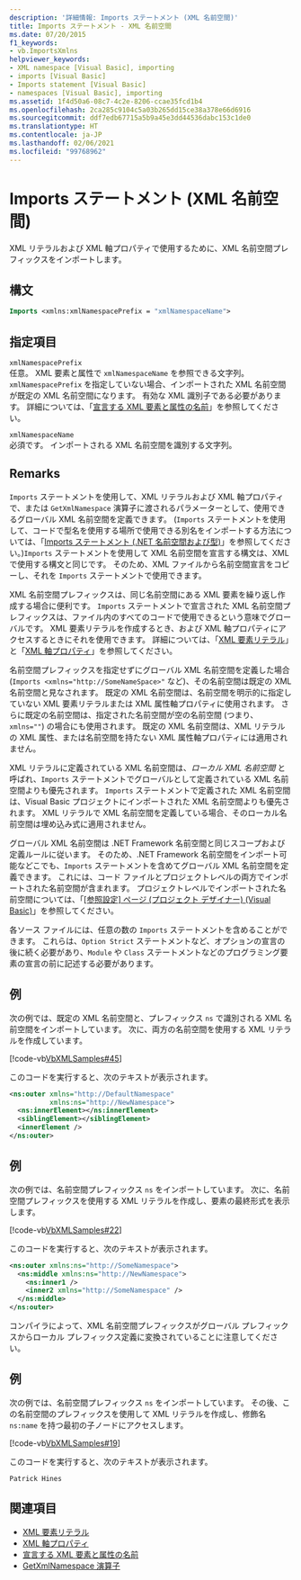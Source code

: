 ```yaml
---
description: '詳細情報: Imports ステートメント (XML 名前空間)'
title: Imports ステートメント - XML 名前空間
ms.date: 07/20/2015
f1_keywords:
- vb.ImportsXmlns
helpviewer_keywords:
- XML namespace [Visual Basic], importing
- imports [Visual Basic]
- Imports statement [Visual Basic]
- namespaces [Visual Basic], importing
ms.assetid: 1f4d50a6-08c7-4c2e-8206-ccae35fcd1b4
ms.openlocfilehash: 2ca285c9104c5a03b265dd15ce38a378e66d6916
ms.sourcegitcommit: ddf7edb67715a5b9a45e3dd44536dabc153c1de0
ms.translationtype: HT
ms.contentlocale: ja-JP
ms.lasthandoff: 02/06/2021
ms.locfileid: "99768962"
---
```

# <a name="imports-statement-xml-namespace"></a>Imports ステートメント (XML 名前空間)

XML リテラルおよび XML 軸プロパティで使用するために、XML 名前空間プレフィックスをインポートします。

## <a name="syntax"></a>構文

```vb
Imports <xmlns:xmlNamespacePrefix = "xmlNamespaceName">
```

## <a name="parts"></a>指定項目

`xmlNamespacePrefix`  
任意。 XML 要素と属性で `xmlNamespaceName` を参照できる文字列。 `xmlNamespacePrefix` を指定していない場合、インポートされた XML 名前空間が既定の XML 名前空間になります。 有効な XML 識別子である必要があります。 詳細については、「[宣言する XML 要素と属性の名前](../../programming-guide/language-features/xml/names-of-declared-xml-elements-and-attributes.md)」を参照してください。

`xmlNamespaceName`  
必須です。 インポートされる XML 名前空間を識別する文字列。

## <a name="remarks"></a>Remarks

`Imports` ステートメントを使用して、XML リテラルおよび XML 軸プロパティで、または `GetXmlNamespace` 演算子に渡されるパラメーターとして、使用できるグローバル XML 名前空間を定義できます。 (`Imports` ステートメントを使用して、コードで型名を使用する場所で使用できる別名をインポートする方法については、「[Imports ステートメント (.NET 名前空間および型)](imports-statement-net-namespace-and-type.md)」を参照してください。)`Imports` ステートメントを使用して XML 名前空間を宣言する構文は、XML で使用する構文と同じです。 そのため、XML ファイルから名前空間宣言をコピーし、それを `Imports` ステートメントで使用できます。

XML 名前空間プレフィックスは、同じ名前空間にある XML 要素を繰り返し作成する場合に便利です。 `Imports` ステートメントで宣言された XML 名前空間プレフィックスは、ファイル内のすべてのコードで使用できるという意味でグローバルです。 XML 要素リテラルを作成するとき、および XML 軸プロパティにアクセスするときにそれを使用できます。 詳細については、「[XML 要素リテラル](../xml-literals/xml-element-literal.md)」と「[XML 軸プロパティ](../xml-axis/index.md)」を参照してください。

名前空間プレフィックスを指定せずにグローバル XML 名前空間を定義した場合 (`Imports <xmlns="http://SomeNameSpace>"` など)、その名前空間は既定の XML 名前空間と見なされます。 既定の XML 名前空間は、名前空間を明示的に指定していない XML 要素リテラルまたは XML 属性軸プロパティに使用されます。 さらに既定の名前空間は、指定された名前空間が空の名前空間 (つまり、`xmlns=""`) の場合にも使用されます。 既定の XML 名前空間は、XML リテラルの XML 属性、または名前空間を持たない XML 属性軸プロパティには適用されません。

XML リテラルに定義されている XML 名前空間は、*ローカル XML 名前空間* と呼ばれ、`Imports` ステートメントでグローバルとして定義されている XML 名前空間よりも優先されます。 `Imports` ステートメントで定義された XML 名前空間は、Visual Basic プロジェクトにインポートされた XML 名前空間よりも優先されます。 XML リテラルで XML 名前空間を定義している場合、そのローカル名前空間は埋め込み式に適用されません。

グローバル XML 名前空間は .NET Framework 名前空間と同じスコープおよび定義ルールに従います。 そのため、.NET Framework 名前空間をインポート可能などこでも、`Imports` ステートメントを含めてグローバル XML 名前空間を定義できます。 これには、コード ファイルとプロジェクトレベルの両方でインポートされた名前空間が含まれます。 プロジェクトレベルでインポートされた名前空間については、「[[参照設定] ページ (プロジェクト デザイナー) (Visual Basic)](/visualstudio/ide/reference/references-page-project-designer-visual-basic)」を参照してください。

各ソース ファイルには、任意の数の `Imports` ステートメントを含めることができます。 これらは、`Option Strict` ステートメントなど、オプションの宣言の後に続く必要があり、`Module` や `Class` ステートメントなどのプログラミング要素の宣言の前に記述する必要があります。

## <a name="example"></a>例

次の例では、既定の XML 名前空間と、プレフィックス `ns` で識別される XML 名前空間をインポートしています。 次に、両方の名前空間を使用する XML リテラルを作成しています。

[!code-vb[VbXMLSamples#45](~/samples/snippets/visualbasic/VS_Snippets_VBCSharp/VbXMLSamples/VB/Module1.vb#45)]

このコードを実行すると、次のテキストが表示されます。

```xml
<ns:outer xmlns="http://DefaultNamespace"
          xmlns:ns="http://NewNamespace">
  <ns:innerElement></ns:innerElement>
  <siblingElement></siblingElement>
  <innerElement />
</ns:outer>
```

## <a name="example"></a>例

次の例では、名前空間プレフィックス `ns` をインポートしています。 次に、名前空間プレフィックスを使用する XML リテラルを作成し、要素の最終形式を表示します。

[!code-vb[VbXMLSamples#22](~/samples/snippets/visualbasic/VS_Snippets_VBCSharp/VbXMLSamples/VB/XMLSamples10.vb#22)]

このコードを実行すると、次のテキストが表示されます。

```xml
<ns:outer xmlns:ns="http://SomeNamespace">
  <ns:middle xmlns:ns="http://NewNamespace">
    <ns:inner1 />
    <inner2 xmlns="http://SomeNamespace" />
  </ns:middle>
</ns:outer>
```

コンパイラによって、XML 名前空間プレフィックスがグローバル プレフィックスからローカル プレフィックス定義に変換されていることに注意してください。

## <a name="example"></a>例

次の例では、名前空間プレフィックス `ns` をインポートしています。 その後、この名前空間のプレフィックスを使用して XML リテラルを作成し、修飾名 `ns:name` を持つ最初の子ノードにアクセスします。

[!code-vb[VbXMLSamples#19](~/samples/snippets/visualbasic/VS_Snippets_VBCSharp/VbXMLSamples/VB/XMLSamples8.vb#19)]

このコードを実行すると、次のテキストが表示されます。

`Patrick Hines`

## <a name="see-also"></a>関連項目

- [XML 要素リテラル](../xml-literals/xml-element-literal.md)
- [XML 軸プロパティ](../xml-axis/index.md)
- [宣言する XML 要素と属性の名前](../../programming-guide/language-features/xml/names-of-declared-xml-elements-and-attributes.md)
- [GetXmlNamespace 演算子](../operators/getxmlnamespace-operator.md)
